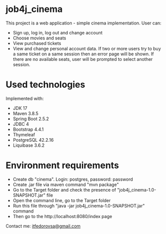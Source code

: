 # job4j_cinema

This project is a web application - simple cinema implementation.
User can:
- Sign up, log in, log out and change account
- Choose movies and seats
- View purchased tickets
- View and change personal account data. 
If two or more users try to buy a same ticket on a same session then an error page will be shown.
If there are no available seats, user will be prompted to select another session.

# Used technologies

Implemented with:
<ul>
 <li>JDK 17</li>
 <li>Maven 3.8.5</li>
 <li>Spring Boot 2.5.2</li>
 <li>JDBC 4</li>
 <li>Bootstrap 4.4.1</li>
 <li>Thymeleaf</li>
 <li>PostgreSQL 42.2.16</li>
 <li>Liquibase 3.6.2</li>
</ul>

# Environment requirements

<ul>
 <li>Create db "cinema". Login: postgres, password: password</li>
 <li>Create .jar file via maven command "mvn package"</li>
 <li>Go to the Target folder and check the presence of "job4j_cinema-1.0-SNAPSHOT.jar" file</li>
 <li>Open the command line, go to the Target folder</li>
 <li>Run this file through "java -jar job4j_cinema-1.0-SNAPSHOT.jar" command</li>
 <li>Then go to the http://localhost:8080/index page</li>
</ul>

Contact me: itfedorovsa@gmail.com


 







